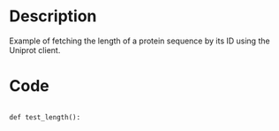 # Description
Example of fetching the length of a protein sequence by its ID using the Uniprot client.

# Code
```

def test_length():

```

